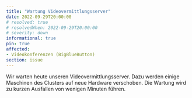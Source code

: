 ```yaml
---
title: "Wartung Videovermittlungsserver"
date: 2022-09-29T20:00:00
# resolved: true
# resolvedWhen: 2022-09-29T20:00:00
# severity: down
informational: true
pin: true 
affected:
- Videokonferenzen (BigBlueButton)
section: issue
---
```


Wir warten heute unseren Videovermittlungsserver.
Dazu werden einige Maschinen des Clusters auf neue Hardware verschoben. Die Wartung wird zu kurzen Ausfallen von wenigen Minuten führen.
